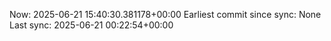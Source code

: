 Now: 2025-06-21 15:40:30.381178+00:00 Earliest commit since sync: None Last sync: 2025-06-21 00:22:54+00:00
